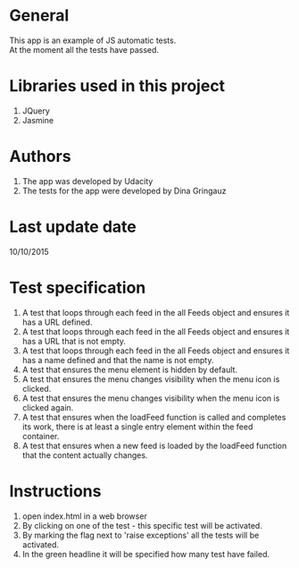 # General

This app is an example of JS automatic tests. <br />
At the moment all the tests have passed.

# Libraries used in this project

1. JQuery 
2. Jasmine

# Authors

1. The app was developed by Udacity 
2. The tests for the app were developed by Dina Gringauz

# Last update date

10/10/2015

# Test specification

1. A test that loops through each feed in the all Feeds object and ensures it has a URL defined. 
2. A test that loops through each feed in the all Feeds object and ensures it has a URL that is not empty. 
3. A test that loops through each feed in the all Feeds object and ensures it has a name defined and that the name is not empty. 
4. A test that ensures the menu element is hidden by default. 
5. A test that ensures the menu changes visibility when the menu icon is clicked. 
6. A test that ensures the menu changes visibility when the menu icon is clicked again. 
7. A test that ensures when the loadFeed function is called and completes its work, there is at least a single entry element within the feed container.
8. A test that ensures when a new feed is loaded by the loadFeed function that the content actually changes.

# Instructions 

1. open index.html in a web browser
2. By clicking on one of the test - this specific test will be activated. 
3. By marking the flag next to 'raise exceptions' all the tests will be activated. 
4. In the green headline it will be specified how many test have failed.  
